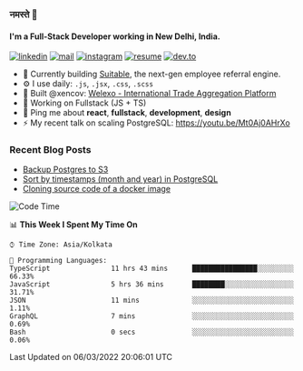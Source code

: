 ### नमस्ते 🙏

#### I'm a Full-Stack Developer working in New Delhi, India.

[![linkedin](https://img.shields.io/badge/linkedin-%230077B5.svg)](https://linkedin.com/in/sambhav2612)
[![mail](https://img.shields.io/badge/gmail-D14836)](mailto:sambhavjain2612@gmail.com)
[![instagram](https://img.shields.io/badge/instagram-%23E4405F.svg)](https://instagram.com/sambhav2612)
[![resume](https://img.shields.io/badge/resume-%23#FFFF00.svg)](https://mega.nz/file/IjA3yaoB#BFfQg1-aKva0piAd_wWs8Hf5dlnYRQ2ZkwtYwNMzBhA)
[![dev.to](https://img.shields.io/badge/dev.to-000000.svg)](https://dev.to/sambhav2612)

- 🏢 Currently building [Suitable](https://suitable.ai), the next-gen employee referral engine.
- ⚙️ I use daily: `.js`, `.jsx`, `.css`, `.scss`
- 💅 Built @xencov: [Welexo - International Trade Aggregation Platform](https://welexo.com)
- 🌱 Working on Fullstack (JS + TS)
- 💬 Ping me about **react**, **fullstack**, **development**, **design**
- ⚡️ My recent talk on scaling PostgreSQL: https://youtu.be/Mt0Aj0AHrXo

### Recent Blog Posts
<!-- BLOG-POST-LIST:START -->
- [Backup Postgres to S3](https://dev.to/sambhav2612/backup-postgres-to-s3-2nkk)
- [Sort by timestamps &lpar;month and year&rpar; in PostgreSQL](https://dev.to/sambhav2612/sort-by-timestamps-in-postgresql-2f2h)
- [Cloning source code of a docker image](https://dev.to/sambhav2612/reverse-engineering-a-docker-image-i8c)
<!-- BLOG-POST-LIST:END -->

<!--START_SECTION:waka-->
![Code Time](http://img.shields.io/badge/Code%20Time-1%2C679%20hrs-blue)

📊 **This Week I Spent My Time On** 

```text
⌚︎ Time Zone: Asia/Kolkata

💬 Programming Languages: 
TypeScript               11 hrs 43 mins      ████████████████░░░░░░░░░   66.33% 
JavaScript               5 hrs 36 mins       ████████░░░░░░░░░░░░░░░░░   31.71% 
JSON                     11 mins             ░░░░░░░░░░░░░░░░░░░░░░░░░   1.11% 
GraphQL                  7 mins              ░░░░░░░░░░░░░░░░░░░░░░░░░   0.69% 
Bash                     0 secs              ░░░░░░░░░░░░░░░░░░░░░░░░░   0.06%

```


 Last Updated on 06/03/2022 20:06:01 UTC
<!--END_SECTION:waka-->
